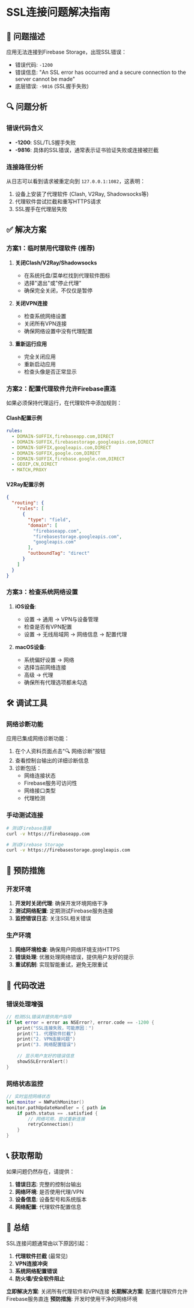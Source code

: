 # SSL连接问题解决指南

## 🚨 问题描述
应用无法连接到Firebase Storage，出现SSL错误：
- 错误代码: `-1200`
- 错误信息: "An SSL error has occurred and a secure connection to the server cannot be made"
- 底层错误: `-9816` (SSL握手失败)

## 🔍 问题分析

### 错误代码含义
- **-1200**: SSL/TLS握手失败
- **-9816**: 具体的SSL错误，通常表示证书验证失败或连接被拦截

### 连接路径分析
从日志可以看到请求被重定向到 `127.0.0.1:1082`，这表明：
1. 设备上安装了代理软件 (Clash, V2Ray, Shadowsocks等)
2. 代理软件尝试拦截和重写HTTPS请求
3. SSL握手在代理层失败

## ✅ 解决方案

### 方案1：临时禁用代理软件 (推荐)
1. **关闭Clash/V2Ray/Shadowsocks**
   - 在系统托盘/菜单栏找到代理软件图标
   - 选择"退出"或"停止代理"
   - 确保完全关闭，不仅仅是暂停

2. **关闭VPN连接**
   - 检查系统网络设置
   - 关闭所有VPN连接
   - 确保网络设置中没有代理配置

3. **重新运行应用**
   - 完全关闭应用
   - 重新启动应用
   - 检查头像是否正常显示

### 方案2：配置代理软件允许Firebase直连
如果必须保持代理运行，在代理软件中添加规则：

#### Clash配置示例
```yaml
rules:
  - DOMAIN-SUFFIX,firebaseapp.com,DIRECT
  - DOMAIN-SUFFIX,firebasestorage.googleapis.com,DIRECT
  - DOMAIN-SUFFIX,googleapis.com,DIRECT
  - DOMAIN-SUFFIX,google.com,DIRECT
  - DOMAIN-SUFFIX,firebase.google.com,DIRECT
  - GEOIP,CN,DIRECT
  - MATCH,PROXY
```

#### V2Ray配置示例
```json
{
  "routing": {
    "rules": [
      {
        "type": "field",
        "domain": [
          "firebaseapp.com",
          "firebasestorage.googleapis.com",
          "googleapis.com"
        ],
        "outboundTag": "direct"
      }
    ]
  }
}
```

### 方案3：检查系统网络设置
1. **iOS设备**:
   - 设置 → 通用 → VPN与设备管理
   - 检查是否有VPN配置
   - 设置 → 无线局域网 → 网络信息 → 配置代理

2. **macOS设备**:
   - 系统偏好设置 → 网络
   - 选择当前网络连接
   - 高级 → 代理
   - 确保所有代理选项都未勾选

## 🛠️ 调试工具

### 网络诊断功能
应用已集成网络诊断功能：
1. 在个人资料页面点击"🔍 网络诊断"按钮
2. 查看控制台输出的详细诊断信息
3. 诊断包括：
   - 网络连接状态
   - Firebase服务可访问性
   - 网络接口类型
   - 代理检测

### 手动测试连接
```bash
# 测试Firebase连接
curl -v https://firebaseapp.com

# 测试Firebase Storage
curl -v https://firebasestorage.googleapis.com
```

## 📱 预防措施

### 开发环境
1. **开发时关闭代理**: 确保开发环境网络干净
2. **测试网络配置**: 定期测试Firebase服务连接
3. **监控错误日志**: 关注SSL相关错误

### 生产环境
1. **网络环境检查**: 确保用户网络环境支持HTTPS
2. **错误处理**: 优雅处理网络错误，提供用户友好的提示
3. **重试机制**: 实现智能重试，避免无限重试

## 🔧 代码改进

### 错误处理增强
```swift
// 检测SSL错误并提供用户指导
if let error = error as NSError?, error.code == -1200 {
    print("SSL连接失败，可能原因：")
    print("1. 代理软件拦截")
    print("2. VPN连接问题")
    print("3. 网络配置错误")
    
    // 显示用户友好的错误信息
    showSSLErrorAlert()
}
```

### 网络状态监控
```swift
// 实时监控网络状态
let monitor = NWPathMonitor()
monitor.pathUpdateHandler = { path in
    if path.status == .satisfied {
        // 网络可用，尝试重新连接
        retryConnection()
    }
}
```

## 📞 获取帮助

如果问题仍然存在，请提供：
1. **错误日志**: 完整的控制台输出
2. **网络环境**: 是否使用代理/VPN
3. **设备信息**: 设备型号和系统版本
4. **网络配置**: 代理软件配置信息

## 🎯 总结

SSL连接问题通常由以下原因引起：
1. **代理软件拦截** (最常见)
2. **VPN连接冲突**
3. **系统网络配置错误**
4. **防火墙/安全软件阻止**

**立即解决方案**: 关闭所有代理软件和VPN连接
**长期解决方案**: 配置代理软件允许Firebase服务直连
**预防措施**: 开发时使用干净的网络环境 